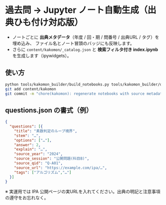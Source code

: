 
# 過去問 → Jupyter ノート自動生成（出典ひも付け対応版）

- ノートごとに **出典メタデータ**（年度 / 回・期 / 問番号 / 出典URL / タグ）を埋め込み、
  ファイル名とノート冒頭のバッジにも反映します。
- さらに `content/kakomon/_catalog.json` と **検索フィルタ付き index.ipynb** を生成します（ipywidgets）。

## 使い方
```bash
python tools/kakomon_builder/build_notebooks.py tools/kakomon_builder/data/questions.json content/kakomon
git add content/kakomon
git commit -m "chore(kakomon): regenerate notebooks with source metadata"
```

## questions.json の書式（例）
```json
{
  "questions": [{
    "title": "素数判定のループ境界",
    "stem": "…",
    "options": ["…"],
    "answer": 2,
    "explain": "…",
    "source_year": "2024",
    "source_session": "公開問題(科目B)",
    "source_qid": "Q-A01",
    "source_url": "https://example.com/ipa/…",
    "tags": ["アルゴリズム","…"]
  }]
}
```

※ 実運用では IPA 公開ページの実URLを入れてください。出典の明記と注意事項の遵守をお忘れなく。
